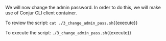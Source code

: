 
We will now change the admin password.
In order to do this, we will make use of Conjur CLI client container.

To review the script: `cat ./3_change_admin_pass.sh`{{execute}}

To execute the script: `./3_change_admin_pass.sh`{{execute}}
